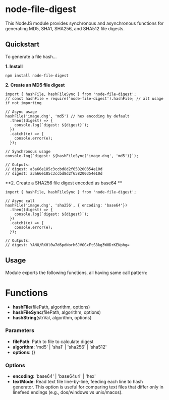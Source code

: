 # node-file-digest

This NodeJS module provides synchronous and asynchronous functions for generating MD5, SHA1, SHA256, and SHA512 file digests.

## Quickstart

To generate a file hash...

**1. Install**

```shell
npm install node-file-digest
```
**2. Create an MD5 file digest**
```
import { hashFile, hashFileSync } from 'node-file-digest';
// const hashFile = require('node-file-digest').hashFile; // alt usage if not importing

// Async usage
hashFile('image.dng', 'md5') // hex encoding by default
  .then((digest) => {
    console.log(`digest: ${digest}`);
  })
  .catch((e) => {
    console.error(e);
  });

// Synchronous usage
console.log(`digest: ${hashFileSync('image.dng', 'md5')}`);

// Outputs:
// digest: a3a66e185c3ccbd8d2f658200354e10d
// digest: a3a66e185c3ccbd8d2f658200354e10d
```
**2. Create a SHA256 file digest encoded as base64 **

```
import { hashFile, hashFileSync } from 'node-file-digest';

// Async call
hashFile('image.dng', 'sha256', { encoding: 'base64'})
  .then((digest) => {
    console.log(`digest: ${digest}`);
  })
  .catch((e) => {
    console.error(e);
  });

// Outputs:
// digest: YANU/RXHl0w7d6pdNorh6JVOGxFtS8kg3W0DrKENphg=
```
## Usage
Module exports the following functions, all having same call pattern:
# **Functions**
* **hashFile**(filePath, algorithm, options)
* **hashFileSync**(filePath, algorithm, options)
* **hashString**(strVal, algorithm, options)
### Parameters
* **filePath**: Path to file to calculate digest
* **algorithm**: 'md5' | 'sha1' | 'sha256' | 'sha512'
* **options**: {}

### Options
* **encoding**: 'base64' | 'base64url' | 'hex'
* **textMode**: Read text file line-by-line, feeding each line to hash generator. This option is useful for comparing text files that differ only in linefeed endings (e.g., dos/windows vs unix/macos).
